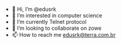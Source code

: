 - 👋 Hi, I’m @edusrk
- 👀 I’m interested in computer science
- 🌱 I’m currently Telnet protocol
- 💞️ I’m looking to collaborate on zowe
- 📫 How to reach me edusrk@terra.com.br

<!---
edusrk/edusrk is a ✨ special ✨ repository because its `README.md` (this file) appears on your GitHub profile.
You can click the Preview link to take a look at your changes.
--->
